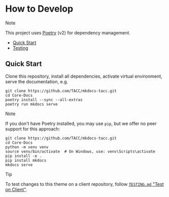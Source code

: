 # How to Develop

> [!NOTE]
> This project uses [Poetry] (v2) for dependency management.

[Poetry]: https://python-poetry.org/

- [Quick Start](#quick-start)
- [Testing](#testing)

## Quick Start

Clone this repository, install all dependencies, activate virtual environment, serve the documentation, e.g.

```shell
git clone https://github.com/TACC/mkdocs-tacc.git
cd Core-Docs
poetry install --sync --all-extras
poetry run mkdocs serve
```

> [!NOTE]
> If you don't have Poetry installed, you may use `pip`, but we offer no peer support for this approach:
>
> ```shell
> git clone https://github.com/TACC/mkdocs-tacc.git
> cd Core-Docs
> python -m venv venv
> source venv/bin/activate  # On Windows, use: venv\Scripts\activate
> pip install -e .
> pip install mkdocs
> mkdocs serve
> ```

> [!TIP]
> To test changes to this theme on a client repository, follow [`TESTING.md` "Test on Client"](./TESTING.md#test-on-client).
